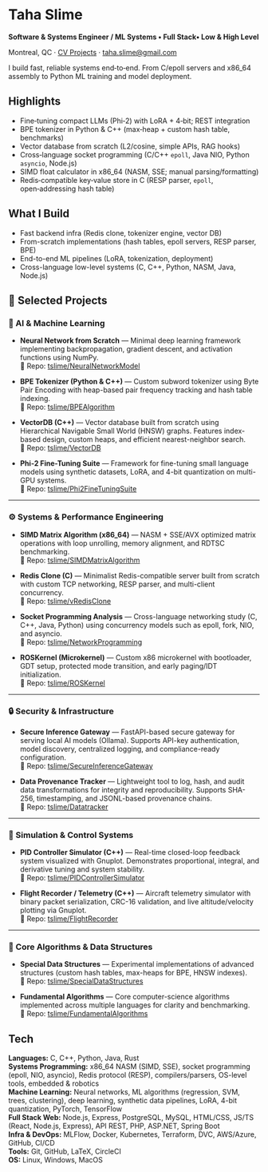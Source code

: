 # Taha Slime

**Software & Systems Engineer / ML Systems • Full Stack• Low & High Level**

Montreal, QC · [CV Projects](#selected-projects) · taha.slime@gmail.com

I build fast, reliable systems end‑to‑end. From C/epoll servers and x86_64 assembly to Python ML training and model deployment.

## Highlights
- Fine‑tuning compact LLMs (Phi‑2) with LoRA + 4‑bit; REST integration
- BPE tokenizer in Python & C++ (max‑heap + custom hash table, benchmarks)
- Vector database from scratch (L2/cosine, simple APIs, RAG hooks)
- Cross‑language socket programming (C/C++ `epoll`, Java NIO, Python `asyncio`, Node.js)
- SIMD float calculator in x86_64 (NASM, SSE; manual parsing/formatting)
- Redis‑compatible key‑value store in C (RESP parser, `epoll`, open‑addressing hash table)


## What I Build
- Fast backend infra (Redis clone, tokenizer engine, vector DB)
- From-scratch implementations (hash tables, epoll servers, RESP parser, BPE)
- End-to-end ML pipelines (LoRA, tokenization, deployment)
- Cross-language low-level systems (C, C++, Python, NASM, Java, Node.js)


## 🧠 Selected Projects

### 🤖 AI & Machine Learning
- **Neural Network from Scratch** — Minimal deep learning framework implementing backpropagation, gradient descent, and activation functions using NumPy.  
  🔗 Repo: [tslime/NeuralNetworkModel](https://github.com/tslime/NeuralNetworkModel)

- **BPE Tokenizer (Python & C++)** — Custom subword tokenizer using Byte Pair Encoding with heap-based pair frequency tracking and hash table indexing.  
  🔗 Repo: [tslime/BPEAlgorithm](https://github.com/tslime/BPEAlgorithm)

- **VectorDB (C++)** — Vector database built from scratch using Hierarchical Navigable Small World (HNSW) graphs. Features index-based design, custom heaps, and efficient nearest-neighbor search.  
  🔗 Repo: [tslime/VectorDB](https://github.com/tslime/VectorDB)

- **Phi-2 Fine-Tuning Suite** — Framework for fine-tuning small language models using synthetic datasets, LoRA, and 4-bit quantization on multi-GPU systems.  
  🔗 Repo: [tslime/Phi2FineTuningSuite](#)

---

### ⚙️ Systems & Performance Engineering
- **SIMD Matrix Algorithm (x86_64)** — NASM + SSE/AVX optimized matrix operations with loop unrolling, memory alignment, and RDTSC benchmarking.  
  🔗 Repo: [tslime/SIMDMatrixAlgorithm](https://github.com/tslime/SIMDMatrixAlgorithm)

- **Redis Clone (C)** — Minimalist Redis-compatible server built from scratch with custom TCP networking, RESP parser, and multi-client concurrency.  
  🔗 Repo: [tslime/vRedisClone](https://github.com/tslime/vRedisClone)

- **Socket Programming Analysis** — Cross-language networking study (C, C++, Java, Python) using concurrency models such as epoll, fork, NIO, and asyncio.  
  🔗 Repo: [tslime/NetworkProgramming](https://github.com/tslime/NetworkProgramming)

- **ROSKernel (Microkernel)** — Custom x86 microkernel with bootloader, GDT setup, protected mode transition, and early paging/IDT initialization.  
  🔗 Repo: [tslime/ROSKernel](#)

---

### 🔒 Security & Infrastructure
- **Secure Inference Gateway** — FastAPI-based secure gateway for serving local AI models (Ollama). Supports API-key authentication, model discovery, centralized logging, and compliance-ready configuration.  
  🔗 Repo: [tslime/SecureInferenceGateway](https://github.com/tslime/SecureInferenceGateway)

- **Data Provenance Tracker** — Lightweight tool to log, hash, and audit data transformations for integrity and reproducibility. Supports SHA-256, timestamping, and JSONL-based provenance chains.  
  🔗 Repo: [tslime/Datatracker](https://github.com/tslime/Datatracker)

---

### 🧠 Simulation & Control Systems
- **PID Controller Simulator (C++)** — Real-time closed-loop feedback system visualized with Gnuplot. Demonstrates proportional, integral, and derivative tuning and system stability.  
  🔗 Repo: [tslime/PIDControllerSimulator](https://github.com/tslime/PIDControllerSimulator)

- **Flight Recorder / Telemetry (C++)** — Aircraft telemetry simulator with binary packet serialization, CRC-16 validation, and live altitude/velocity plotting via Gnuplot.  
  🔗 Repo: [tslime/FlightRecorder](https://github.com/tslime/FlightRecorder)

---

### 🧩 Core Algorithms & Data Structures
- **Special Data Structures** — Experimental implementations of advanced structures (custom hash tables, max-heaps for BPE, HNSW indexes).  
  🔗 Repo: [tslime/SpecialDataStructures](https://github.com/tslime/SpecialDataStructures)

- **Fundamental Algorithms** — Core computer-science algorithms implemented across multiple languages for clarity and benchmarking.  
  🔗 Repo: [tslime/FundamentalAlgorithms](https://github.com/tslime/FundamentalAlgorithms)



## Tech

**Languages:** C, C++, Python, Java, Rust  
**Systems Programming:** x86_64 NASM (SIMD, SSE), socket programming (epoll, NIO, asyncio), Redis protocol (RESP), compilers/parsers, OS-level tools, embedded & robotics  
**Machine Learning:** Neural networks, ML algorithms (regression, SVM, trees, clustering), deep learning, synthetic data pipelines, LoRA, 4-bit quantization, PyTorch, TensorFlow  
**Full Stack Web:** Node.js, Express, PostgreSQL, MySQL, HTML/CSS, JS/TS (React, Node.js, Express), API REST, PHP, ASP.NET, Spring Boot  
**Infra & DevOps:** MLFlow, Docker, Kubernetes, Terraform, DVC, AWS/Azure, GitHub, CI/CD  
**Tools:** Git, GitHub, LaTeX, CircleCI  
**OS:** Linux, Windows, MacOS  




